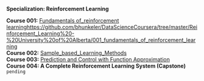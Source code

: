 **Specialization: Reinforcement Learning**  

**Course 001:** [Fundamentals of_reinforcement learning]()https://github.com/bhunkeler/DataScienceCoursera/tree/master/Reinforcement_Learning%20-%20University%20of%20Alberta/001_fundamentals_of_reinforcement_learning  
**Course 002:** [Sample_based_Learning_Methods](https://github.com/bhunkeler/DataScienceCoursera/tree/master/Reinforcement_Learning%20-%20University%20of%20Alberta/002_Sample_based_Learning_Methods)  
**Course 003:** [Prediction and Control with Function Approximation](https://github.com/bhunkeler/DataScienceCoursera/tree/master/Reinforcement_Learning%20-%20University%20of%20Alberta/003_Prediction_and_Control_with_Function_Approximation)  
**Course 004: A Complete Reinforcement Learning System (Capstone)** `pending` 
